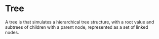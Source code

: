 # Tree

A tree is that simulates a hierarchical tree structure, with a root value and subtrees of children with a parent node,
represented as a set of linked nodes.